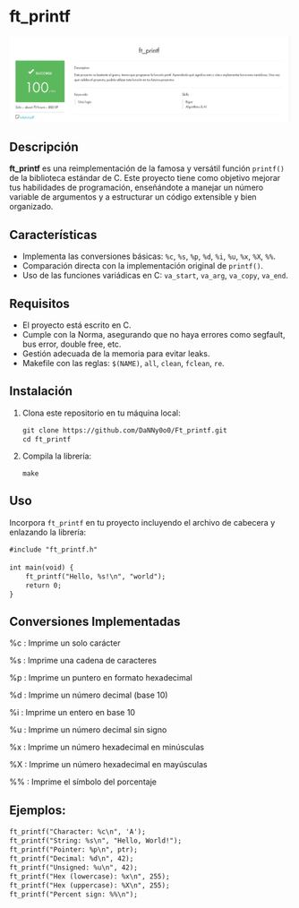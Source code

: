 # ft_printf

![Resultado](Result_100.png)


## Descripción

**ft_printf** es una reimplementación de la famosa y versátil función `printf()` de la biblioteca estándar de C. Este proyecto tiene como objetivo mejorar tus habilidades de programación, enseñándote a manejar un número variable de argumentos y a estructurar un código extensible y bien organizado.

## Características

- Implementa las conversiones básicas: `%c`, `%s`, `%p`, `%d`, `%i`, `%u`, `%x`, `%X`, `%%`.
- Comparación directa con la implementación original de `printf()`.
- Uso de las funciones variádicas en C: `va_start`, `va_arg`, `va_copy`, `va_end`.

## Requisitos

- El proyecto está escrito en C.
- Cumple con la Norma, asegurando que no haya errores como segfault, bus error, double free, etc.
- Gestión adecuada de la memoria para evitar leaks.
- Makefile con las reglas: `$(NAME)`, `all`, `clean`, `fclean`, `re`.

## Instalación

1. Clona este repositorio en tu máquina local:
    ```
    git clone https://github.com/DaNNy0o0/Ft_printf.git
    cd ft_printf
    ```

2. Compila la librería:
    ```
    make
    ```

## Uso

Incorpora `ft_printf` en tu proyecto incluyendo el archivo de cabecera y enlazando la librería:

```
#include "ft_printf.h"

int main(void) {
    ft_printf("Hello, %s!\n", "world");
    return 0;
}
```

## Conversiones Implementadas

%c : Imprime un solo carácter

%s : Imprime una cadena de caracteres

%p : Imprime un puntero en formato hexadecimal

%d : Imprime un número decimal (base 10)

%i : Imprime un entero en base 10

%u : Imprime un número decimal sin signo

%x : Imprime un número hexadecimal en minúsculas

%X : Imprime un número hexadecimal en mayúsculas

%% : Imprime el símbolo del porcentaje

## Ejemplos:

```
ft_printf("Character: %c\n", 'A');
ft_printf("String: %s\n", "Hello, World!");
ft_printf("Pointer: %p\n", ptr);
ft_printf("Decimal: %d\n", 42);
ft_printf("Unsigned: %u\n", 42);
ft_printf("Hex (lowercase): %x\n", 255);
ft_printf("Hex (uppercase): %X\n", 255);
ft_printf("Percent sign: %%\n");
```
